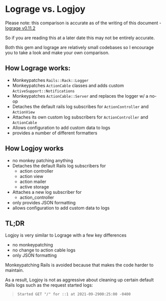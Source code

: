 # Lograge vs. Logjoy

Please note: this comparison is accurate as of the writing of this document -
[lograge v0.11.2](https://github.com/roidrage/lograge/releases/tag/v0.11.2)

So if you are reading this at a later date this may not be entirely accurate.

Both this gem and lograge are relatively small codebases so I encourage you to
take a look and make your own comparison.

## How Lograge works:

- Monkeypatches `Rails::Rack::Logger`
- Monkeypatches `ActionCable` classes and adds custom
  `ActiveSupport::Notifications`
- Monkeypatches `ActionCable::Server` and replaces the logger w/ a no-op
- Detaches the default rails log subscribes for `ActionController` and
  `ActionView`
- Attaches its own custom log subscribers for `ActionController` and
  `ActionCable`
- Allows configuration to add custom data to logs
- provides a number of different formatters

## How Logjoy works

- no monkey patching anything
- Detaches the default Rails log subscribers for
  - action controller
  - action view
  - action mailer
  - active storage
- Attaches a new log subscriber for
  - action_controller
- only provides JSON formatting
- allows configuration to add custom data to logs

## TL;DR

Logjoy is very similar to Lograge with a few key differences

- no monkeypatching
- no change to action cable logs
- only JSON formatting

Monkeypatching Rails is avoided because that makes the code harder to maintain.

As a result, Logjoy is not as aggressive about cleaning up certain default Rails logs such as
the request started logs:

> `Started GET "/" for ::1 at 2021-09-2900:25:00 -0400`
